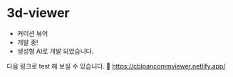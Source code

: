 # 3d-viewer
- 커미션 뷰어
- 개발 중!
- 생성형 AI로 개발 되었습니다.

다음 링크로 test 해 보실 수 있습니다.
🔗 https://cblpancommviewer.netlify.app/
